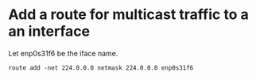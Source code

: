 # Add a route for multicast traffic to a an interface

Let enp0s31f6 be the iface name.

    route add -net 224.0.0.0 netmask 224.0.0.0 enp0s31f6

